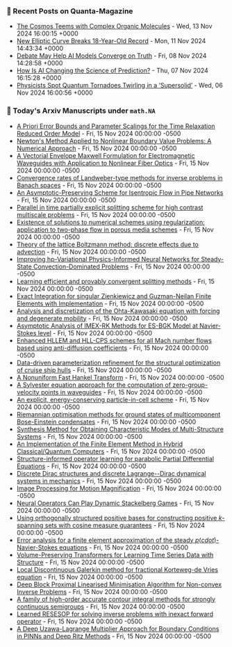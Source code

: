### 📝 Recent Posts on Quanta-Magazine
<!-- quanta starts -->
* <a href="https://www.quantamagazine.org/the-cosmos-teems-with-complex-organic-molecules-20241113/">The Cosmos Teems with Complex Organic Molecules</a> - Wed, 13 Nov 2024 16:00:15 +0000
* <a href="https://www.quantamagazine.org/new-elliptic-curve-breaks-18-year-old-record-20241111/">New Elliptic Curve Breaks 18-Year-Old Record</a> - Mon, 11 Nov 2024 14:43:34 +0000
* <a href="https://www.quantamagazine.org/debate-may-help-ai-models-converge-on-truth-20241108/">Debate May Help AI Models Converge on Truth</a> - Fri, 08 Nov 2024 14:28:58 +0000
* <a href="https://www.quantamagazine.org/how-is-ai-changing-the-science-of-prediction-20241107/">How Is AI Changing the Science of Prediction?</a> - Thu, 07 Nov 2024 16:15:28 +0000
* <a href="https://www.quantamagazine.org/physicists-spot-quantum-tornadoes-twirling-in-a-supersolid-20241106/">Physicists Spot Quantum Tornadoes Twirling in a ‘Supersolid’</a> - Wed, 06 Nov 2024 16:00:56 +0000
<!-- quanta ends -->

### 📝 Today's Arxiv Manuscripts under ``math.NA``
<!-- arxiv-math-na starts -->
* <a href="https://arxiv.org/abs/2411.08986">A Priori Error Bounds and Parameter Scalings for the Time Relaxation Reduced Order Model</a> - Fri, 15 Nov 2024 00:00:00 -0500
* <a href="https://arxiv.org/abs/2411.09029">Newton's Method Applied to Nonlinear Boundary Value Problems: A Numerical Approach</a> - Fri, 15 Nov 2024 00:00:00 -0500
* <a href="https://arxiv.org/abs/2411.09090">A Vectorial Envelope Maxwell Formulation for Electromagnetic Waveguides with Application to Nonlinear Fiber Optics</a> - Fri, 15 Nov 2024 00:00:00 -0500
* <a href="https://arxiv.org/abs/2411.09113">Convergence rates of Landweber-type methods for inverse problems in Banach spaces</a> - Fri, 15 Nov 2024 00:00:00 -0500
* <a href="https://arxiv.org/abs/2411.09162">An Asymptotic-Preserving Scheme for Isentropic Flow in Pipe Networks</a> - Fri, 15 Nov 2024 00:00:00 -0500
* <a href="https://arxiv.org/abs/2411.09244">Parallel in time partially explicit splitting scheme for high contrast multiscale problems</a> - Fri, 15 Nov 2024 00:00:00 -0500
* <a href="https://arxiv.org/abs/2411.09285">Existence of solutions to numerical schemes using regularization: application to two-phase flow in porous media schemes</a> - Fri, 15 Nov 2024 00:00:00 -0500
* <a href="https://arxiv.org/abs/2411.09314">Theory of the lattice Boltzmann method: discrete effects due to advection</a> - Fri, 15 Nov 2024 00:00:00 -0500
* <a href="https://arxiv.org/abs/2411.09329">Improving hp-Variational Physics-Informed Neural Networks for Steady-State Convection-Dominated Problems</a> - Fri, 15 Nov 2024 00:00:00 -0500
* <a href="https://arxiv.org/abs/2411.09444">Learning efficient and provably convergent splitting methods</a> - Fri, 15 Nov 2024 00:00:00 -0500
* <a href="https://arxiv.org/abs/2411.09485">Exact Integration for singular Zienkiewicz and Guzman-Neilan Finite Elements with Implementation</a> - Fri, 15 Nov 2024 00:00:00 -0500
* <a href="https://arxiv.org/abs/2411.09498">Analysis and discretization of the Ohta-Kawasaki equation with forcing and degenerate mobility</a> - Fri, 15 Nov 2024 00:00:00 -0500
* <a href="https://arxiv.org/abs/2411.09504">Asymptotic Analysis of IMEX-RK Methods for ES-BGK Model at Navier-Stokes level</a> - Fri, 15 Nov 2024 00:00:00 -0500
* <a href="https://arxiv.org/abs/2411.09509">Enhanced HLLEM and HLL-CPS schemes for all Mach number flows based using anti-diffusion coefficients</a> - Fri, 15 Nov 2024 00:00:00 -0500
* <a href="https://arxiv.org/abs/2411.09525">Data-driven parameterization refinement for the structural optimization of cruise ship hulls</a> - Fri, 15 Nov 2024 00:00:00 -0500
* <a href="https://arxiv.org/abs/2411.09583">A Nonuniform Fast Hankel Transform</a> - Fri, 15 Nov 2024 00:00:00 -0500
* <a href="https://arxiv.org/abs/2411.09584">A Sylvester equation approach for the computation of zero-group-velocity points in waveguides</a> - Fri, 15 Nov 2024 00:00:00 -0500
* <a href="https://arxiv.org/abs/2411.09605">An explicit, energy-conserving particle-in-cell scheme</a> - Fri, 15 Nov 2024 00:00:00 -0500
* <a href="https://arxiv.org/abs/2411.09617">Riemannian optimisation methods for ground states of multicomponent Bose-Einstein condensates</a> - Fri, 15 Nov 2024 00:00:00 -0500
* <a href="https://arxiv.org/abs/2411.08905">Synthesis Method for Obtaining Characteristic Modes of Multi-Structure Systems</a> - Fri, 15 Nov 2024 00:00:00 -0500
* <a href="https://arxiv.org/abs/2411.09038">An Implementation of the Finite Element Method in Hybrid Classical/Quantum Computers</a> - Fri, 15 Nov 2024 00:00:00 -0500
* <a href="https://arxiv.org/abs/2411.09511">Structure-informed operator learning for parabolic Partial Differential Equations</a> - Fri, 15 Nov 2024 00:00:00 -0500
* <a href="https://arxiv.org/abs/2411.09530">Discrete Dirac structures and discrete Lagrange--Dirac dynamical systems in mechanics</a> - Fri, 15 Nov 2024 00:00:00 -0500
* <a href="https://arxiv.org/abs/2411.09555">Image Processing for Motion Magnification</a> - Fri, 15 Nov 2024 00:00:00 -0500
* <a href="https://arxiv.org/abs/2411.09644">Neural Operators Can Play Dynamic Stackelberg Games</a> - Fri, 15 Nov 2024 00:00:00 -0500
* <a href="https://arxiv.org/abs/2306.06383">Using orthogonally structured positive bases for constructing positive $k$-spanning sets with cosine measure guarantees</a> - Fri, 15 Nov 2024 00:00:00 -0500
* <a href="https://arxiv.org/abs/2311.00534">Error analysis for a finite element approximation of the steady $p(cdot)$-Navier-Stokes equations</a> - Fri, 15 Nov 2024 00:00:00 -0500
* <a href="https://arxiv.org/abs/2312.11166">Volume-Preserving Transformers for Learning Time Series Data with Structure</a> - Fri, 15 Nov 2024 00:00:00 -0500
* <a href="https://arxiv.org/abs/2404.18069">Local Discontinuous Galerkin method for fractional Korteweg-de Vries equation</a> - Fri, 15 Nov 2024 00:00:00 -0500
* <a href="https://arxiv.org/abs/2406.02458">Deep Block Proximal Linearised Minimisation Algorithm for Non-convex Inverse Problems</a> - Fri, 15 Nov 2024 00:00:00 -0500
* <a href="https://arxiv.org/abs/2408.07691">A family of high-order accurate contour integral methods for strongly continuous semigroups</a> - Fri, 15 Nov 2024 00:00:00 -0500
* <a href="https://arxiv.org/abs/2410.23061">Learned RESESOP for solving inverse problems with inexact forward operator</a> - Fri, 15 Nov 2024 00:00:00 -0500
* <a href="https://arxiv.org/abs/2411.08702">A Deep Uzawa-Lagrange Multiplier Approach for Boundary Conditions in PINNs and Deep Ritz Methods</a> - Fri, 15 Nov 2024 00:00:00 -0500
<!-- arxiv-math-na ends -->
